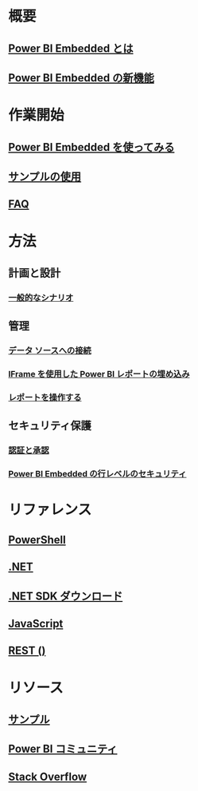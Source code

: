 # 概要
## [Power BI Embedded とは](power-bi-embedded-what-is-power-bi-embedded.md)
## [Power BI Embedded の新機能](power-bi-embedded-whats-new.md)

# 作業開始
## [Power BI Embedded を使ってみる](power-bi-embedded-get-started.md)
## [サンプルの使用](power-bi-embedded-get-started-sample.md)
## [FAQ](power-bi-embedded-faq.md)

# 方法
## 計画と設計
### [一般的なシナリオ](power-bi-embedded-scenarios.md)

## 管理
### [データ ソースへの接続](power-bi-embedded-connect-datasource.md)
### [IFrame を使用した Power BI レポートの埋め込み](power-bi-embedded-iframe.md)
### [レポートを操作する](power-bi-embedded-interact-with-reports.md)

## セキュリティ保護
### [認証と承認](power-bi-embedded-app-token-flow.md)
### [Power BI Embedded の行レベルのセキュリティ](power-bi-embedded-rls.md)

# リファレンス
## [PowerShell](/powershell/resourcemanager/azurerm.powerbiembedded/v2.3.0/azurerm.powerbiembedded)
## [.NET](/dotnet/api/microsoft.azure.management.powerbiembedded)
## [.NET SDK ダウンロード](https://www.nuget.org/profiles/powerbi)
## [JavaScript](https://github.com/Microsoft/PowerBI-JavaScript)
## [REST ()](/rest/api/powerbiembedded/)


# リソース
## [サンプル](https://github.com/Azure-Samples/power-bi-embedded-integrate-report-into-web-app/)
## [Power BI コミュニティ](http://community.powerbi.com/t5/Developer/bd-p/Developer)
## [Stack Overflow](http://stackoverflow.com/questions/tagged/powerbi)


<!--HONumber=Jan17_HO3-->


